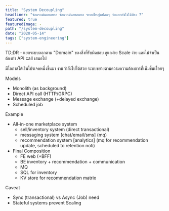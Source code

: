 ```yaml
---
title: "System Decoupling"  
headliner: "รักแรกมันแยกยาก รักมากมันยากแยก ระบบใหญ่แปลกๆ จับแยกยังไงได้บ้าง ?"  
featured: true  
featuredImage: -
path: "/system-decoupling"  
date: "2020-05-14"  
tags: ["system-engineering"]
---
```

TD;DR - แยกระบบออกตาม "Domain" ของสิ่งที่รับผิดชอบ ดูแลง่าย Scale ง่าย และไม่จำเป็นต้องทำ API call เสมอไป

มีโอกาสได้เริ่มโปรเจคหนึ่งขึ้นมา งานกำลังไปได้สวย
ระบบขยายตามความความต้องการที่เพิ่มขึ้นเรื่อยๆ 

Models
- Monolith (as background)
- Direct API call (HTTP/GRPC)
- Message exchange (+delayed exchange)
- Scheduled job

Example 
- All-in-one marketplace system
  - sell/inventory system (direct transactional)
  - messaging system [chat/email/sms] (mq)
  - recommendation system [analytics] (mq for recommendation update, scheduled to retention noti)
- Final Composition
  - FE web (+BFF)
  - BE inventory + recommendation + communication
  - MQ
  - SQL for inventory
  - KV store for recommendation matrix

Caveat
- Sync (transactional) vs Async (Job) need
- Stateful systems prevent Scaling

